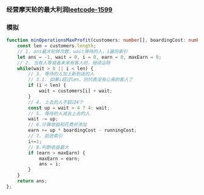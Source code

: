 ### 经营摩天轮的最大利润[leetcode-1599](https://leetcode.cn/problems/maximum-profit-of-operating-a-centennial-wheel/description/)

### 模拟
```ts
function minOperationsMaxProfit(customers: number[], boardingCost: number, runningCost: number): number {
    const len = customers.length;
    // 1. ans最大轮转次数，wait等待的人，i遍历索引
    let ans = -1, wait = 0, i = 0, earn = 0, maxEarn = 0;
    // 2. 当有人等或者未来有客人时，继续运转
    while(wait > 0 || i < len) {
        // 3. 等待的人加上新到达的人
        // 3.1. 如果i超过len，则代表没有心来的客人了
        if (i < len) {
            wait = customers[i] + wait;
        }
        // 4. 上去的人不超过4个
        const up = wait > 4 ? 4: wait;
        // 5. 等待的人减去上去的人
        wait -= up;
        // 6.计算收益和花费并添加
        earn += up * boardingCost - runningCost;
        // 7. 前进索引
        i+=1;
        // 8.判断收益最大
        if (earn > maxEarn) {
            maxEarn = earn;
            ans = i;
        }
    }
    return ans;
};
```
